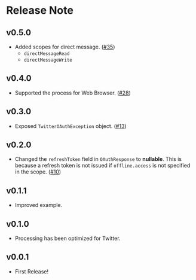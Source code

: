 # Release Note

## v0.5.0

- Added scopes for direct message. ([#35](https://github.com/twitter-dart/twitter-oauth2-pkce/issues/35))
  - `directMessageRead`
  - `directMessageWrite`

## v0.4.0

- Supported the process for Web Browser. ([#28](https://github.com/twitter-dart/twitter-oauth2-pkce/issues/28))

## v0.3.0

- Exposed `TwitterOAuthException` object. ([#13](https://github.com/twitter-dart/twitter-oauth2-pkce/issues/13))

## v0.2.0

- Changed the `refreshToken` field in `OAuthResponse` to **nullable**. This is because a refresh token is not issued if `offline.access` is not specified in the scope. ([#10](https://github.com/twitter-dart/twitter-oauth2-pkce/issues/10))

## v0.1.1

- Improved example.

## v0.1.0

- Processing has been optimized for Twitter.

## v0.0.1

- First Release!
